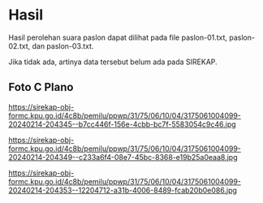 # Hasil

Hasil perolehan suara paslon dapat dilihat pada file paslon-01.txt, paslon-02.txt, dan paslon-03.txt.

Jika tidak ada, artinya data tersebut belum ada pada SIREKAP.

## Foto C Plano

https://sirekap-obj-formc.kpu.go.id/4c8b/pemilu/ppwp/31/75/06/10/04/3175061004099-20240214-204345--b7cc446f-156e-4cbb-bc7f-5583054c9c46.jpg

https://sirekap-obj-formc.kpu.go.id/4c8b/pemilu/ppwp/31/75/06/10/04/3175061004099-20240214-204349--c233a6f4-08e7-45bc-8368-e19b25a0eaa8.jpg

https://sirekap-obj-formc.kpu.go.id/4c8b/pemilu/ppwp/31/75/06/10/04/3175061004099-20240214-204353--12204712-a31b-4006-8489-fcab20b0e086.jpg
